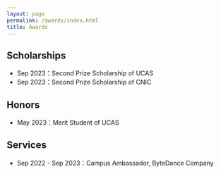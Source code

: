 ```yaml
---
layout: page
permalink: /awards/index.html
title: Awards
---
```


<!-- Lastest Update: 20th Sep 2023 &nbsp; -->

## Scholarships

- Sep 2023：Second Prize Scholarship of UCAS
- Sep 2023：Second Prize Scholarship of CNIC

## Honors

- May 2023：Merit Student of UCAS

## Services

- Sep 2022 - Sep 2023：Campus Ambassador, ByteDance Company
